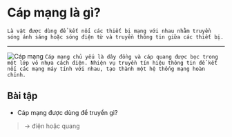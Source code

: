 # Cáp mạng là gì?
`Là vật được dùng để kết nối các thiết bị mạng với nhau nhằm truyền sóng ánh sáng hoặc sóng điện từ và truyền thông tin giữa các thiết bị.`

---

 ![Cáp mạng](https://codelearn.io/Media/Default/BasicNetworking/2.2.jpg)
 `Cáp mạng chủ yếu là dây đồng và cáp quang được bọc trong một lớp vỏ nhựa cách điện. Nhiện vụ truyền tín hiệu thông tin để kết nối các mạng máy tính với nhau, tạo thành một hệ thống mạng hoàn chỉnh.`

## Bài tập
- Cáp mạng được dùng để truyền gi?
> -> điện hoặc quang